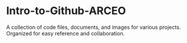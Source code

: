 # Intro-to-Github-ARCEO
A collection of code files, documents, and images for various projects. Organized for easy reference and collaboration.
